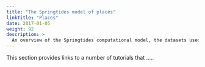 ```yaml
---
title: "The Springtides model of places"
linkTitle: "Places"
date: 2017-01-05
weight: 92
description: >
  An overview of the Springtides computational model, the datasets used in conjunction with that computational model and model analyses.
---
```


This section provides links to a number of tutorials that .....


